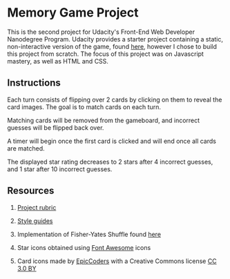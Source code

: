 # Memory Game Project
This is the second project for Udacity's Front-End Web Developer Nanodegree Program.  Udacity provides a starter project containing a static, non-interactive version of the game, found [here](https://github.com/udacity/fend-project-memory-game), however I chose to build this project from scratch.  The focus of this project was on Javascript mastery, as well as HTML and CSS.

## Instructions
Each turn consists of flipping over 2 cards by clicking on them to reveal the card images.  The goal is to match cards on each turn.

Matching cards will be removed from the gameboard, and incorrect guesses will be flipped back over.

A timer will begin once the first card is clicked and will end once all cards are matched.

The displayed star rating decreases to 2 stars after 4 incorrect guesses, and 1 star after 10 incorrect guesses.


## Resources
1. [Project rubric](https://review.udacity.com/#!/rubrics/591/view)

2. [Style guides](http://udacity.github.io/frontend-nanodegree-styleguide/)

2. Implementation of Fisher-Yates Shuffle found [here](https://stackoverflow.com/questions/2450954/how-to-randomize-shuffle-a-javascript-array)

3. Star icons obtained using [Font Awesome](https://fontawesome.com/) icons

4. Card icons made by [EpicCoders](https://www.flaticon.com/authors/epiccoders) with a Creative Commons license [CC 3.0 BY](http://creativecommons.org/licenses/by/3.0/)